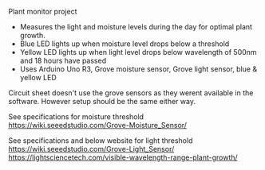 Plant monitor project
- Measures the light and moisture levels during the day for optimal plant growth. 
- Blue LED lights up when moisture level drops below a threshold
- Yellow LED lights up when light level drops below wavelength of 500nm and 18 hours have passed
- Uses Arduino Uno R3, Grove moisture sensor, Grove light sensor, blue & yellow LED

Circuit sheet doesn't use the grove sensors as they werent available in the software. However setup should be the same either way.

See specifications for moisture threshold
https://wiki.seeedstudio.com/Grove-Moisture_Sensor/

See specifications and below website for light threshold
https://wiki.seeedstudio.com/Grove-Light_Sensor/
https://lightsciencetech.com/visible-wavelength-range-plant-growth/
